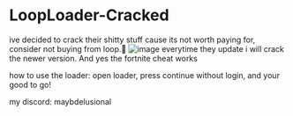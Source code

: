 # LoopLoader-Cracked
ive decided to crack their shitty stuff cause its not worth paying for, consider not buying from loop.🤯
![image](https://github.com/maybedelusional/LoopLoader-Cracked/assets/141055925/0010cbcf-3903-4812-b842-b12fe209626b)
everytime they update i will crack the newer version.
And yes the fortnite cheat works

how to use the loader:
open loader,
press continue without login,
and your good to go!

my discord: maybdelusional
